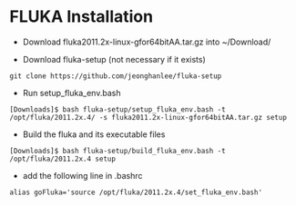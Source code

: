 FLUKA Installation
====




* Download fluka2011.2x-linux-gfor64bitAA.tar.gz into ~/Download/

* Download fluka-setup (not necessary if it exists)

```
git clone https://github.com/jeonghanlee/fluka-setup
```



* Run setup_fluka_env.bash 

```
[Downloads]$ bash fluka-setup/setup_fluka_env.bash -t /opt/fluka/2011.2x.4/ -s fluka2011.2x-linux-gfor64bitAA.tar.gz setup

```

* Build the fluka and its executable files

```
[Downloads]$ bash fluka-setup/build_fluka_env.bash -t /opt/fluka/2011.2x.4 setup
```

* add the following line in .bashrc
```
alias goFluka='source /opt/fluka/2011.2x.4/set_fluka_env.bash'
```

